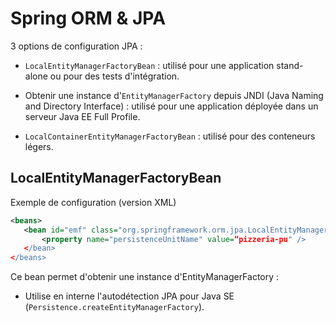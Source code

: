 # Spring ORM & JPA

3 options de configuration JPA :

* `LocalEntityManagerFactoryBean` : utilisé pour une application stand-alone ou pour des tests d'intégration.

* Obtenir une instance d'`EntityManagerFactory` depuis JNDI (Java Naming and Directory Interface) : utilisé pour une application déployée dans un serveur Java EE Full Profile.

* `LocalContainerEntityManagerFactoryBean` : utilisé pour des conteneurs légers.


## LocalEntityManagerFactoryBean
   
Exemple de configuration (version XML)

```xml
<beans>
   <bean id="emf" class="org.springframework.orm.jpa.LocalEntityManagerFactoryBean">
       <property name="persistenceUnitName" value=“pizzeria-pu" />
   </bean>
</beans>
```
   
Ce bean permet d'obtenir une instance d'EntityManagerFactory :
* Utilise en interne l'autodétection JPA pour Java SE (`Persistence.createEntityManagerFactory`).
